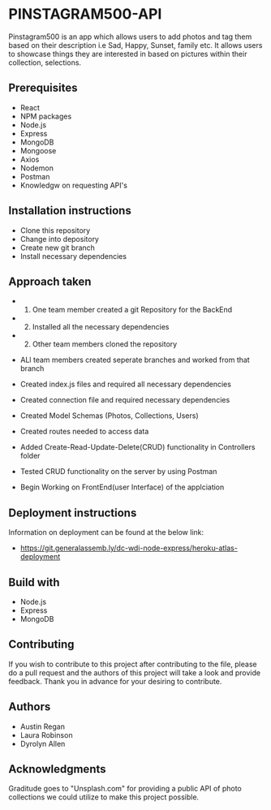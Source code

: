 
# PINSTAGRAM500-API

Pinstagram500 is an app which allows users to add photos and tag them based on their description i.e Sad, Happy, Sunset, family etc.  It allows users to showcase things they are interested in based on pictures within their collection, selections.

## Prerequisites

* React
* NPM packages
* Node.js
* Express
* MongoDB
* Mongoose
* Axios
* Nodemon
* Postman
* Knowledgw on requesting API's


## Installation instructions

* Clone this repository
* Change into depository
* Create new git branch
* Install necessary dependencies



## Approach taken
* 1. One team member created a git Repository for the BackEnd
* 2. Installed all the necessary dependencies
* 2. Other team members cloned the repository
* ALl team members created seperate branches and worked from that branch
  
* Created index.js files and required all necessary dependencies
* Created connection file and required necessary dependencies
* Created Model Schemas (Photos, Collections, Users)
* Created routes needed to access data
* Added Create-Read-Update-Delete(CRUD) functionality in          Controllers folder
* Tested CRUD functionality on the server by using Postman
* Begin Working on FrontEnd(user Interface) of the applciation


## Deployment instructions

Information on deployment can be found at the below link:

* https://git.generalassemb.ly/dc-wdi-node-express/heroku-atlas-deployment

## Build with
* Node.js
* Express
* MongoDB

## Contributing

If you wish to contribute to this project after contributing to the file, please do a pull request and the authors of this project will take a look and provide feedback. Thank you in advance for your desiring to contribute.

## Authors

* Austin Regan
* Laura Robinson
* Dyrolyn Allen


## Acknowledgments

Graditude goes to "Unsplash.com" for providing a public API of photo collections we could utilize to make this project possible.

